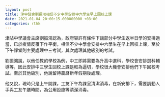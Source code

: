 ```yaml
---
layout: post
title: 津中議會劉振鴻相信不少中學安排中六學生早上回校上課
date: 2021-01-04 20:00:15.000000000 +08:00
categories: rthk
---
```


津貼中學議會主席劉振鴻認為，政府容許有條件下讓部分中學生返半日學的安排適當，已於疫情反覆下作平衡，相信不少中學會安排中六學生在早上回校上課，至於下午課堂則主要處理中三考試，其次處理其他級別的考試。

劉振鴻說，以他任教的學校為例，中三即將需要為升高中選科，學校會安排選科輔導等，因此安排中三學生回校上課是較為逼切，學校很大機會安排他們下午回校考試。至於其他級別，他說留待農曆新年假期後處理。

他又說，現時只是上午開課，工友下午為課室清潔消毒，在新安排下，需要調動人手與工友午膳時間，為公用設施等清潔消毒。

